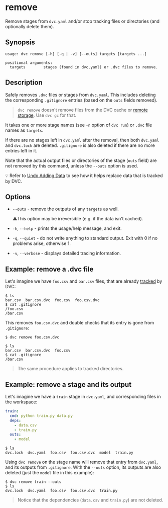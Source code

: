 # remove

Remove stages from `dvc.yaml` and/or stop tracking files or directories (and
optionally delete them).

## Synopsis

```usage
usage: dvc remove [-h] [-q | -v] [--outs] targets [targets ...]

positional arguments:
  targets        stages (found in dvc.yaml) or .dvc files to remove.
```

## Description

Safely removes `.dvc` files or stages from `dvc.yaml`. This includes deleting
the corresponding `.gitignore` entries (based on the `outs` fields removed).

> `dvc remove` doesn't remove files from the DVC <abbr>cache</abbr> or
> [remote storage](/doc/command-reference/remote). Use `dvc gc` for that.

It takes one or more stage names (see `-n` option of `dvc run`) or `.dvc` file
names as `targets`.

If there are no stages left in `dvc.yaml` after the removal, then both
`dvc.yaml` and `dvc.lock` are deleted. `.gitignore` is also deleted if
there are no more entries left in it.

Note that the actual <abbr>output</abbr> files or directories of the stage
(`outs` field) are not removed by this command, unless the `--outs` option is
used.

💡 Refer to [Undo Adding Data](/doc/user-guide/how-to/stop-tracking-data) to see
how it helps replace data that is tracked by DVC.

## Options

- `--outs` - remove the outputs of any `targets` as well.

  ⚠️This option may be irreversible (e.g. if the data isn't cached).

- `-h`, `--help` - prints the usage/help message, and exit.

- `-q`, `--quiet` - do not write anything to standard output. Exit with 0 if no
  problems arise, otherwise 1.

- `-v`, `--verbose` - displays detailed tracing information.

## Example: remove a .dvc file

Let's imagine we have `foo.csv` and `bar.csv` files, that are already
[tracked](/doc/command-reference/add) by DVC:

```dvc
$ ls
bar.csv  bar.csv.dvc  foo.csv  foo.csv.dvc
$ cat .gitignore
/foo.csv
/bar.csv
```

This removes `foo.csv.dvc` and double checks that its entry is gone from
`.gitignore`:

```dvc
$ dvc remove foo.csv.dvc

$ ls
bar.csv  bar.csv.dvc  foo.csv
$ cat .gitignore
/bar.csv
```

> The same procedure applies to tracked directories.

## Example: remove a stage and its output

Let's imagine we have a `train` stage in `dvc.yaml`, and corresponding files in
the <abbr>workspace</abbr>:

```yaml
train:
  cmd: python train.py data.py
  deps:
    - data.csv
    - train.py
  outs:
    - model
```

```dvc
$ ls
dvc.lock  dvc.yaml  foo.csv  foo.csv.dvc  model  train.py
```

Using `dvc remove` on the stage name will remove that entry from `dvc.yaml`, and
its outputs from `.gitignore`. With the `--outs` option, its outputs are also
deleted (just the `model` file in this example):

```dvc
$ dvc remove train --outs
$ ls
dvc.lock  dvc.yaml  foo.csv  foo.csv.dvc  train.py
```

> Notice that the dependencies (`data.csv` and `train.py`) are not deleted.
